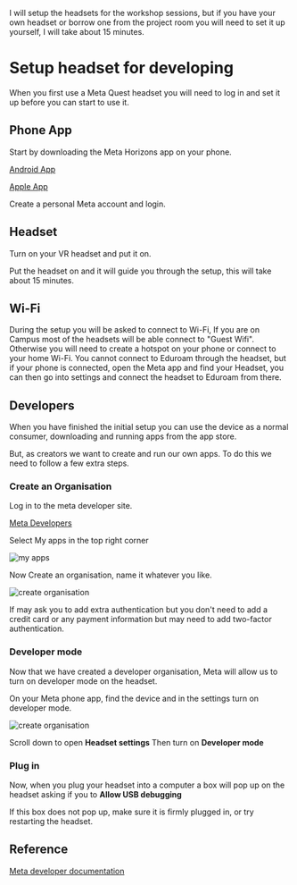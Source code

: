 I will setup the headsets for the workshop sessions, but if you have your own headset or borrow one from the project room you will need to set it up yourself, I will take about 15 minutes.

# Setup headset for developing

When you first use a Meta Quest headset you will need to log in and set it up before you can start to use it.

## Phone App

Start by downloading the Meta Horizons app on your phone.

[Android App](https://apps.apple.com/us/app/meta-horizon/id1366478176)

[Apple App](https://play.google.com/store/apps/details?id=com.oculus.twilight&hl=en_GB)

Create a personal Meta account and login.

## Headset

Turn on your VR headset and put it on.

Put the headset on and it will guide you through the setup, this will take about 15 minutes.

## Wi-Fi

During the setup you will be asked to connect to Wi-Fi, If you are on Campus most of the headsets will be able connect to "Guest Wifi". Otherwise you will need to create a hotspot on your phone or connect to your home Wi-Fi. You cannot connect to Eduroam through the headset, but if your phone is connected, open the Meta app and find your Headset, you can then go into settings and connect the headset to Eduroam from there.

## Developers

When you have finished the initial setup you can use the device as a normal consumer, downloading and running apps from the app store.

But, as creators we want to create and run our own apps. To do this we need to follow a few extra steps.

### Create an Organisation

Log in to the meta developer site.

[Meta Developers](https://developers.meta.com/horizon)

Select My apps in the top right corner

![my apps](../images/my_apps.jpg)

Now Create an organisation, name it whatever you like.

![create organisation](../images/createorganisation.jpg)

If may ask you to add extra authentication but you don't need to add a credit card or any payment information but may need to add two-factor authentication.

### Developer mode

Now that we have created a developer organisation,  Meta will allow us to turn on developer mode on the headset.

On your Meta phone app, find the device and in the settings turn on developer mode.

![create organisation](../images/phone_1.png)

Scroll down to open **Headset settings**
Then turn on **Developer mode**

### Plug in

Now, when you plug your headset into a computer a box will pop up on the headset asking if you to **Allow USB debugging**

If this box does not pop up, make sure it is firmly plugged in, or try restarting the headset.

## Reference

[Meta developer documentation](https://developers.meta.com/horizon/documentation/unity/unity-env-device-setup/)
